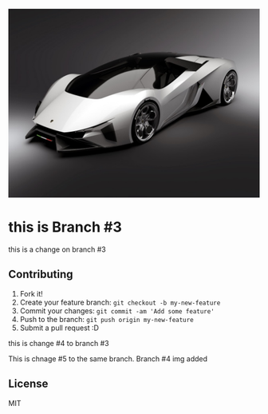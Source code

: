 ![Hello](Banner_img.jpg "Car img")

# this is Branch #3

this is a change on branch #3


## Contributing

1. Fork it!
2. Create your feature branch: `git checkout -b my-new-feature`
3. Commit your changes: `git commit -am 'Add some feature'`
4. Push to the branch: `git push origin my-new-feature`
5. Submit a pull request :D

this is change #4 to branch #3

This is chnage #5 to the same branch. Branch #4 img added



## License
MIT
